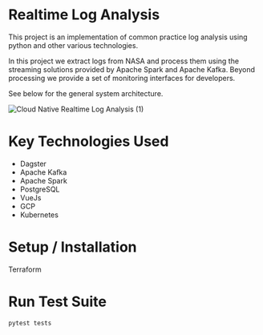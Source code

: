 # Realtime Log Analysis 


This project is an implementation of common practice log analysis using python and other various technologies. 


In this project we extract logs from NASA and process them using the streaming solutions provided by Apache Spark and Apache Kafka. 
Beyond processing we provide a set of monitoring interfaces for developers. 

See below for the general system architecture. 

![Cloud Native Realtime Log Analysis (1)](https://user-images.githubusercontent.com/91840749/153329532-ee881fcb-5b82-440b-b0b7-57411e14ab19.png)

# Key Technologies Used
* Dagster
* Apache Kafka 
* Apache Spark
* PostgreSQL
* VueJs
* GCP
* Kubernetes



# Setup / Installation

Terraform



# Run Test Suite

`pytest tests`




 

